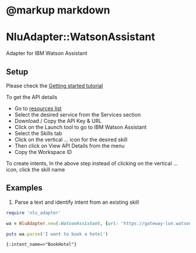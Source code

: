 # @markup markdown

# NluAdapter::WatsonAssistant

Adapter for IBM Watson Assistant

## Setup

Please check the [Getting started tutorial](https://cloud.ibm.com/docs/services/assistant/getting-started.html#getting-started)

To get the API details
* Go to [resources list](https://cloud.ibm.com/resources)
* Select the desired service from the Services section
* Download / Copy the API Key & URL
* Click on the Launch tool to go to IBM Watson Assistant
* Select the Skills tab
* Click on the vertical ... icon for the desired skill
* Then click on View API Details from the menu
* Copy the Workspace ID

To create intents, In the above step instead of clicking on the vertical ... icon, click the skill name

## Examples

1. Parse a text and identify intent from an existing skill
```ruby
require 'nlu_adapter'

wa = NluAdapter.new(:WatsonAssistant, {url: 'https://gateway-lon.watsonplatform.net/assistant/api', version: '2018-09-20'})

puts wa.parse('I want to book a hotel')

```
```
{:intent_name=>"BookHotel"}
```

